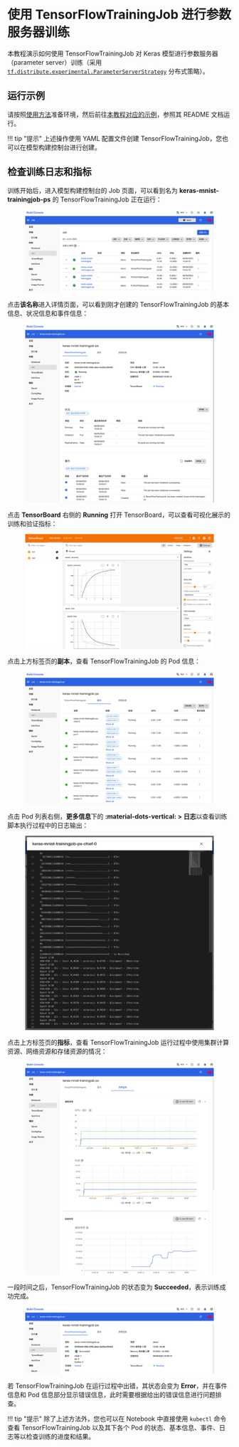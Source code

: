 # 使用 TensorFlowTrainingJob 进行参数服务器训练

本教程演示如何使用 TensorFlowTrainingJob 对 Keras 模型进行参数服务器（parameter server）训练（采用 <a target="_blank" rel="noopener noreferrer" href="https://www.tensorflow.org/api_docs/python/tf/distribute/experimental/ParameterServerStrategy">`tf.distribute.experimental.ParameterServerStrategy`</a> 分布式策略）。

## 运行示例

请按照<a target="_blank" rel="noopener noreferrer" href="https://github.com/t9k/tutorial-examples/blob/master/docs/README-zh.md#%E4%BD%BF%E7%94%A8%E6%96%B9%E6%B3%95">使用方法</a>准备环境，然后前往<a target="_blank" rel="noopener noreferrer" href="https://github.com/t9k/tutorial-examples/tree/master/job/tensorflowtrainingjob/ps">本教程对应的示例</a>，参照其 README 文档运行。

!!! tip "提示"
    上述操作使用 YAML 配置文件创建 TensorFlowTrainingJob，您也可以在模型构建控制台进行创建。

## 检查训练日志和指标

训练开始后，进入模型构建控制台的 Job 页面，可以看到名为 **keras-mnist-trainingjob-ps** 的 TensorFlowTrainingJob 正在运行：

<figure class="screenshot">
    <img alt="running" src="../assets/tasks/run-distributed-training/tensorflow/parameter-server-training/running.png" class="screenshot"/>
</figure>

点击**该名称**进入详情页面，可以看到刚才创建的 TensorFlowTrainingJob 的基本信息、状况信息和事件信息：

<figure class="screenshot">
    <img alt="details" src="../assets/tasks/run-distributed-training/tensorflow/parameter-server-training/details.png" class="screenshot"/>
</figure>

点击 **TensorBoard** 右侧的 **Running** 打开 TensorBoard，可以查看可视化展示的训练和验证指标：

<figure class="screenshot">
    <img alt="tensorboard" src="../assets/tasks/run-distributed-training/tensorflow/parameter-server-training/tensorboard.png" class="screenshot"/>
</figure>

点击上方标签页的**副本**，查看 TensorFlowTrainingJob 的 Pod 信息：

<figure class="screenshot">
    <img alt="replicas" src="../assets/tasks/run-distributed-training/tensorflow/parameter-server-training/replicas.png" class="screenshot"/>
</figure>

点击 Pod 列表右侧，**更多信息**下的 **:material-dots-vertical:&nbsp;> 日志**以查看训练脚本执行过程中的日志输出：

<figure class="screenshot">
    <img alt="view-log" src="../assets/tasks/run-distributed-training/tensorflow/parameter-server-training/view-log.png" class="screenshot"/>
</figure>

点击上方标签页的**指标**，查看 TensorFlowTrainingJob 运行过程中使用集群计算资源、网络资源和存储资源的情况：

<figure class="screenshot">
    <img alt="replicas" src="../assets/tasks/run-distributed-training/tensorflow/parameter-server-training/metrics.png" class="screenshot"/>
</figure>

一段时间之后，TensorFlowTrainingJob 的状态变为 **Succeeded**，表示训练成功完成。

<figure class="screenshot">
    <img alt="done" src="../assets/tasks/run-distributed-training/tensorflow/parameter-server-training/done.png" class="screenshot"/>
</figure>

若 TensorFlowTrainingJob 在运行过程中出错，其状态会变为 **Error**，并在事件信息和 Pod 信息部分显示错误信息，此时需要根据给出的错误信息进行问题排查。

!!! tip "提示"
    除了上述方法外，您也可以在 Notebook 中直接使用 `kubectl` 命令查看 TensorFlowTrainingJob 以及其下各个 Pod 的状态、基本信息、事件、日志等以检查训练的进度和结果。
